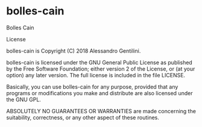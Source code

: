 # bolles-cain
Bolles Cain

License

bolles-cain is Copyright (C) 2018 Alessandro Gentilini.

bolles-cain is licensed under the GNU General Public License as published
by the Free Software Foundation; either version 2 of the License, or
(at your option) any later version. The full license is included in
the file LICENSE.

Basically, you can use bolles-cain for any purpose, provided that any
programs or modifications you make and distribute are also licensed
under the GNU GPL.

ABSOLUTELY NO GUARANTEES OR WARRANTIES are made concerning the
suitability, correctness, or any other aspect of these routines.
